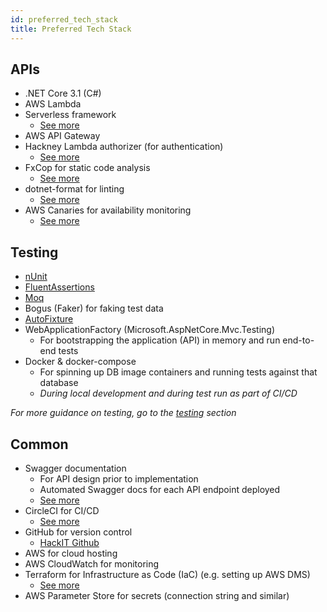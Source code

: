 ```yaml
---
id: preferred_tech_stack
title: Preferred Tech Stack
---
```

## APIs

- .NET Core 3.1 (C#)
- AWS Lambda
- Serverless framework
  * [See more](/serverless_lambda)
- AWS API Gateway
- Hackney Lambda authorizer (for authentication)
  * [See more](/generating_tokens)
- FxCop for static code analysis
  * [See more](/static_code_analysis)
- dotnet-format for linting
  * [See more](/linting)
- AWS Canaries for availability monitoring
  * [See more](/uptime_monitoring)

## Testing

- [nUnit](https://nunit.org/)
- [FluentAssertions](https://fluentassertions.com/introduction)
- [Moq](https://github.com/Moq/moq4/wiki/Quickstart)
- Bogus (Faker) for faking test data
- [AutoFixture](https://github.com/AutoFixture/AutoFixture)
- WebApplicationFactory (Microsoft.AspNetCore.Mvc.Testing)
  * For bootstrapping the application (API) in memory and run end-to-end tests
- Docker & docker-compose
    * For spinning up DB image containers and running tests against that database 
    * _During local development and during test run as part of CI/CD_

*For more guidance on testing, go to the [testing](/tdd) section*

## Common

- Swagger documentation
  * For API design prior to implementation
  * Automated Swagger docs for each API endpoint deployed
  * [See more](/documentation)
- CircleCI for CI/CD
  * [See more](/deployment_pipeline)
- GitHub for version control
  * [HackIT Github](https://github.com/LBHackney-IT)
- AWS for cloud hosting
- AWS CloudWatch for monitoring
- Terraform for Infrastructure as Code (IaC) (e.g. setting up AWS DMS)
  * [See more](/infrastructure)
- AWS Parameter Store for secrets (connection string and similar)
